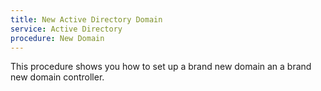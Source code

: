 ```yaml
---
title: New Active Directory Domain
service: Active Directory
procedure: New Domain
---
```

This procedure shows you how to set up a brand new domain an a brand new domain controller.